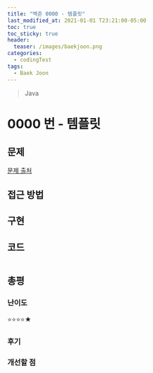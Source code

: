 ```yaml
---
title: "백준 0000 - 템플릿"
last_modified_at: 2021-01-01 T23:21:00-05:00
toc: true
toc_sticky: true
header:
  teaser: /images/baekjoon.png
categories: 
  - codingTest
tags:
  - Baek Joon
---
```


> Java

0000 번 - 템플릿
=============
 
## 문제
   
[문제 출처](https://www.acmicpc.net/problem/0000)

## 접근 방법

## 구현

## 코드
```java

```

## 총평
### 난이도
⭐⭐⭐⭐★
### 후기
 
### 개선할 점
